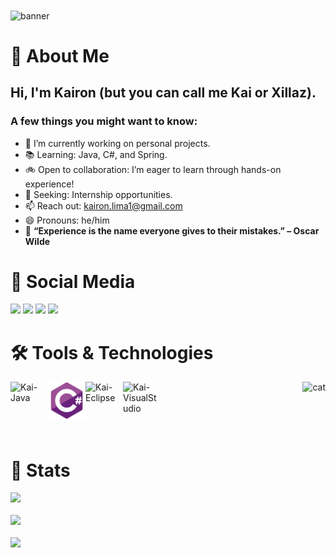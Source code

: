 <img align="center" alt="banner" src="https://raw.githubusercontent.com/xillaz/xillaz/main/media/banner.jpg">

# 👋 About Me

## Hi, I'm Kairon (but you can call me Kai or Xillaz).

### A few things you might want to know:

- 🔭 I’m currently working on personal projects.
- 📚 Learning: Java, C#, and Spring.
- 🚲 Open to collaboration: I’m eager to learn through hands-on experience!
- 🔎 Seeking: Internship opportunities.
- 📫 Reach out: kairon.lima1@gmail.com
- 😄 Pronouns: he/him
- 🎈 **“Experience is the name everyone gives to their mistakes.” – Oscar Wilde**

# 📱 Social Media
<div> 
  <a href="https://www.instagram.com/deal_with_kai/" target="_blank"><img src="https://img.shields.io/badge/-Instagram-%23E4405F?style=for-the-badge&logo=instagram&logoColor=white" target="_blank"></a>
  <a href="http://dontpad.com/kaidiscordhere02" target="_blank"><img src="https://img.shields.io/badge/Discord-7289DA?style=for-the-badge&logo=discord&logoColor=white" target="_blank"></a>
  <a href="mailto:kairon.lima1@gmail.com"><img src="https://img.shields.io/badge/-Gmail-%23333?style=for-the-badge&logo=gmail&logoColor=white" target="_blank"></a>
  <a href="https://twitter.com/theblinkai" target="_blank"><img src="https://img.shields.io/badge/Twitter-1DA1F2?style=for-the-badge&logo=twitter&logoColor=white" target="_blank"></a>
</div>

# 🛠️ Tools & Technologies
<div align="left">
  <img align="left" alt="Kai-Java" height="60" width="60" src="https://cdn.jsdelivr.net/gh/devicons/devicon/icons/java/java-original.svg">
  <img align="left" alt="Kai-Csharp" height="60" width="60" src="https://raw.githubusercontent.com/devicons/devicon/master/icons/csharp/csharp-original.svg">
  <img align="left" alt="Kai-Eclipse" height="60" width="60" src="https://icons.iconarchive.com/icons/papirus-team/papirus-apps/128/eclipse-icon.png">
  <img align="left" alt="Kai-VisualStudio" height="60" width="60" src="https://cdn.jsdelivr.net/gh/devicons/devicon/icons/visualstudio/visualstudio-plain.svg">
  <img align="right" alt="cat" height="170" src="https://raw.githubusercontent.com/kaifritz02/kaifritz02/main/media/cat.gif">
</div>
<br><br><br><br><br>

# 🏅 Stats
<div>
  <a href="https://github.com/kaifritz02">
    <img height="180em" src="https://github-readme-stats.vercel.app/api?username=xillaz&theme=slateorange&show_icons=true&hide_border=false&count_private=true"/><br><br>
    <img height="180em" src="https://github-readme-streak-stats.herokuapp.com/?user=xillaz&theme=slateorange&hide_border=false"/><br><br>
    <img height="130em" src="https://github-readme-stats.vercel.app/api/top-langs/?username=xillaz&theme=slateorange&show_icons=true&hide_border=false&layout=compact"/>
  </a>
</div>
